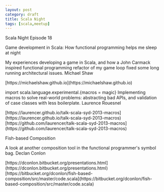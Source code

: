 ```yaml
---
layout: post
category: draft
title: Scala Night
tags: [scala,meetup]
---
```


<p>Scala Night Episode 18</p>

<p>Game development in Scala: How functional programming helps me sleep at night </p>

<p>My experiences developing a game in Scala, and how a John Carmack inspired functional programming refactor of my game loop fixed some long running architectural issues. 
Michael Shaw</p>
[https://michaelshaw.github.io](https://michaelshaw.github.io)

<!-- read more -->

<p>import scala.language.experimental.{macros = magic}
Implementing macros to solve real-world problems: abstracting bad APIs, and validation of case classes with less boilerplate. 
Laurence Rouesnel</p>
[https://laurencer.github.io/talk-scala-syd-2013-macros](https://laurencer.github.io/talk-scala-syd-2013-macros)
[https://github.com/laurencer/talk-scala-syd-2013-macros](https://github.com/laurencer/talk-scala-syd-2013-macros)

<p>Fish-based Composition </p>
<p>A look at another composition tool in the functional programmer's symbol bag. 
Declan Conlon</p>
[https://dconlon.bitbucket.org/presentations.html](https://dconlon.bitbucket.org/presentations.html)
[https://bitbucket.org/dconlon/fish-based-composition/src/master/code.scala](https://bitbucket.org/dconlon/fish-based-composition/src/master/code.scala)
